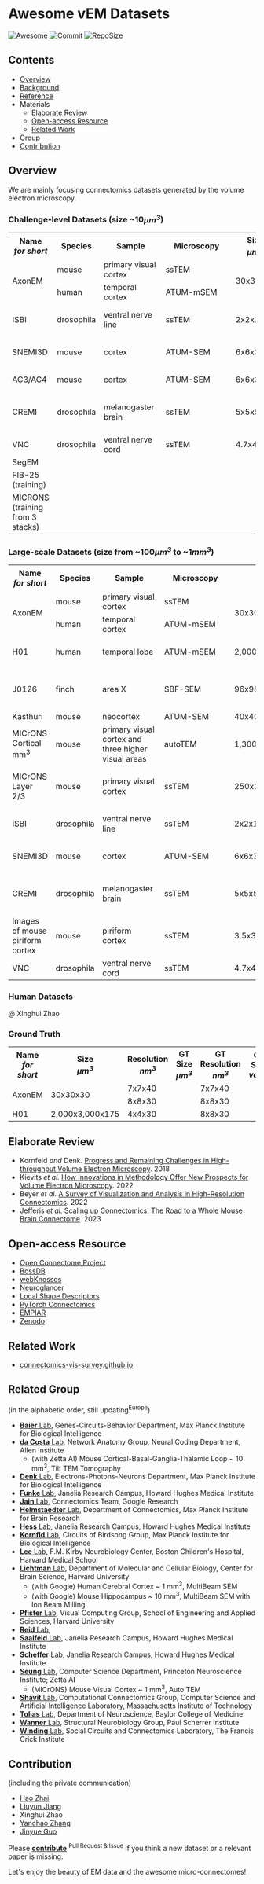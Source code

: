 # Awesome vEM Datasets

[![Awesome](https://awesome.re/badge.svg)](https://github.com/topics/awesome)
[![Commit](https://img.shields.io/github/last-commit/JackieZhai/awesome-em-datasets)](https://github.com/JackieZhai/awesome-em-datasets/commits)
[![RepoSize](https://img.shields.io/github/repo-size/JackieZhai/awesome-em-datasets)](https://github.com/JackieZhai/awesome-em-datasets/archive/refs/heads/master.zip)


## Contents

* [Overview](https://github.com/JackieZhai/awesome-em-datasets#overview)
* [Background](https://github.com/JackieZhai/awesome-em-datasets/blob/master/BACKGROUND.md)
* [Reference](https://github.com/JackieZhai/awesome-em-datasets/blob/master/REFERENCE.md)
* Materials
    * [Elaborate Review](https://github.com/JackieZhai/awesome-em-datasets#elaborate-review)
    * [Open-access Resource](https://github.com/JackieZhai/awesome-em-datasets#open-access-resource)
    * [Related Work](https://github.com/JackieZhai/awesome-em-datasets#related-work)
* [Group](https://github.com/JackieZhai/awesome-em-datasets#group)
* [Contribution](https://github.com/JackieZhai/awesome-em-datasets#contribution)


## Overview

We are mainly focusing connectomics datasets generated by the volume electron microscopy.

### Challenge-level Datasets (size ~10<i>μm<sup>3</sup></i>)

<table>
    <tr>
        <th>Name<br><i>for short</i></th>
        <th>Species</th>
        <th>&nbsp;&nbsp;&nbsp;&nbsp;&nbsp;&nbsp;Sample&nbsp;&nbsp;&nbsp;&nbsp;&nbsp;&nbsp;</th>
        <th>&nbsp;&nbsp;&nbsp;&nbsp;Microscopy&nbsp;&nbsp;&nbsp;&nbsp;</th>
        <th>Size<br><i>μm<sup>3</sup></i></th>
        <th>Resolution<br><i>nm<sup>3</sup></i></th>
        <th>&nbsp;&nbsp;&nbsp;&nbsp;&nbsp;&nbsp;&nbsp;&nbsp;Number&nbsp;&nbsp;&nbsp;&nbsp;&nbsp;&nbsp;&nbsp;&nbsp;</th>
        <th>Link</th>
        <th>&nbsp;&nbsp;&nbsp;&nbsp;&nbsp;&nbsp;&nbsp;&nbsp;&nbsp;&nbsp;&nbsp;Reference&nbsp;&nbsp;&nbsp;&nbsp;&nbsp;&nbsp;&nbsp;&nbsp;&nbsp;&nbsp;&nbsp;</th>
        <th>&nbsp;&nbsp;&nbsp;&nbsp;&nbsp;&nbsp;&nbsp;&nbsp;&nbsp;&nbsp;&nbsp;&nbsp;&nbsp;&nbsp;&nbsp;&nbsp;&nbsp;&nbsp;Note&nbsp;&nbsp;&nbsp;&nbsp;&nbsp;&nbsp;&nbsp;&nbsp;&nbsp;&nbsp;&nbsp;&nbsp;&nbsp;&nbsp;&nbsp;&nbsp;&nbsp;&nbsp;</th>
    </tr>
    <tr>
        <td rowspan="2">AxonEM</td>
        <td>mouse</td>
        <td>primary visual cortex</td>
        <td>ssTEM</td>
        <td rowspan="2">30x30x30</td>
        <td>7x7x40</td>
        <td rowspan="2">18,000 axons</td>
        <td rowspan="2"><a href="https://axonem.grand-challenge.org/">grand-challenge</a></td>
        <td rowspan="2">Wei <i>et al.</i>, <a href="https://github.com/JackieZhai/awesome-em-datasets#2021">2021</a></td>
        <td rowspan="2">subsets of MICrONS and H01</td>
    </tr>
    <tr>
        <td>human</td>
        <td>temporal cortex</td>
        <td>ATUM-mSEM</td>
        <td>8x8x30</td>
    </tr>
    <tr>
        <td>ISBI</td>
        <td>drosophila</td>
        <td>ventral nerve line</td>
        <td>ssTEM</td>
        <td>2x2x1.5</td>
        <td>4x4x50</td>
        <td></td>
        <td></td>
        <td></td>
        <td>Segmentation of neuronal structures in EM stacks</td>
    </tr>
    <tr>
        <td>SNEMI3D</td>
        <td>mouse</td>
        <td>cortex</td>
        <td>ATUM-SEM</td>
        <td>6x6x3</td>
        <td>6x6x30</td>
        <td></td>
        <td></td>
        <td></td>
        <td>SNEMI3D: 3D Segmentation of neurites in EM images</td>
    </tr>
    <tr>
        <td>AC3/AC4</td>
        <td>mouse</td>
        <td>cortex</td>
        <td>ATUM-SEM</td>
        <td>6x6x3</td>
        <td>6x6x30</td>
        <td></td>
        <td></td>
        <td></td>
        <td>different membrane labeling at myelin</td>
    </tr>
    <tr>
        <td>CREMI</td>
        <td>drosophila</td>
        <td>melanogaster brain</td>
        <td>ssTEM</td>
        <td>5x5x5</td>
        <td>4x4x40</td>
        <td></td>
        <td><a href="https://cremi.org/data/">
        CREMI</a></td>
        <td></td>
        <td>MICCAI Challenge on
        Circuit Reconstruction from Electron Microscopy Images</td>
    </tr>
    <tr>
        <td>VNC</td>
        <td>drosophila</td>
        <td>ventral nerve cord</td>
        <td>ssTEM</td>
        <td>4.7x4.7x1</td>
        <td>4.6x4.6x45</td>
        <td></td>
        <td><a href="https://github.com/unidesigner/groundtruth-drosophila-vnc">github</a></td>
        <td>Gerhard <i>et al.</i>, <a href="https://github.com/WillieBigHead/awesome-em-datasets#2013">2013</a></td>
        <td></td>
    </tr>
    <tr>
        <td>SegEM</td>
        <td></td>
        <td></td>
        <td></td>
        <td></td>
        <td></td>
        <td></td>
        <td></td>
        <td> <i>et al.</i>, <a href="https://github.com/WillieBigHead/awesome-em-datasets#2015">2015</a></td>
        <td></td>
    </tr>
    <tr>
        <td>FIB-25 (training)</td>
        <td></td>
        <td></td>
        <td></td>
        <td></td>
        <td></td>
        <td></td>
        <td>https://github.com/janelia-flyem/neuroproof_examples</td>
        <td> <i>et al.</i>, <a href="https://github.com/WillieBigHead/awesome-em-datasets#2013">2013</a></td>
        <td></td>
    </tr>
    <tr>
        <td>MICRONS (training from 3 stacks)</td>
        <td></td>
        <td></td>
        <td></td>
        <td></td>
        <td></td>
        <td></td>
        <td></td>
        <td> <i>et al.</i>, <a href="https://github.com/WillieBigHead/awesome-em-datasets#2013">2013</a></td>
        <td></td>
    </tr>
</table>

### Large-scale Datasets (size from ~100<i>μm<sup>3</sup></i> to ~1<i>mm<sup>3</sup></i>)

<table>
    <tr>
        <th>Name<br><i>for short</i></th>
        <th>Species</th>
        <th>&nbsp;&nbsp;&nbsp;&nbsp;&nbsp;&nbsp;Sample&nbsp;&nbsp;&nbsp;&nbsp;&nbsp;&nbsp;</th>
        <th>&nbsp;&nbsp;&nbsp;&nbsp;Microscopy&nbsp;&nbsp;&nbsp;&nbsp;</th>
        <th>Size<br><i>μm<sup>3</sup></i></th>
        <th>Resolution<br><i>nm<sup>3</sup></i></th>
        <th>&nbsp;&nbsp;&nbsp;&nbsp;&nbsp;&nbsp;&nbsp;&nbsp;Number&nbsp;&nbsp;&nbsp;&nbsp;&nbsp;&nbsp;&nbsp;&nbsp;</th>
        <th>Link</th>
        <th>&nbsp;&nbsp;&nbsp;&nbsp;&nbsp;&nbsp;&nbsp;&nbsp;&nbsp;&nbsp;&nbsp;Reference&nbsp;&nbsp;&nbsp;&nbsp;&nbsp;&nbsp;&nbsp;&nbsp;&nbsp;&nbsp;&nbsp;</th>
        <th>&nbsp;&nbsp;&nbsp;&nbsp;&nbsp;&nbsp;&nbsp;&nbsp;&nbsp;&nbsp;&nbsp;&nbsp;&nbsp;&nbsp;&nbsp;&nbsp;&nbsp;&nbsp;Note&nbsp;&nbsp;&nbsp;&nbsp;&nbsp;&nbsp;&nbsp;&nbsp;&nbsp;&nbsp;&nbsp;&nbsp;&nbsp;&nbsp;&nbsp;&nbsp;&nbsp;&nbsp;</th>
    </tr>
    <tr>
        <td rowspan="2">AxonEM</td>
        <td>mouse</td>
        <td>primary visual cortex</td>
        <td>ssTEM</td>
        <td rowspan="2">30x30x30</td>
        <td>7x7x40</td>
        <td rowspan="2">18,000 axons</td>
        <td rowspan="2"><a href="https://axonem.grand-challenge.org/">grand-challenge</a></td>
        <td rowspan="2">Wei <i>et al.</i>, <a href="https://github.com/JackieZhai/awesome-em-datasets#2021">2021</a></td>
        <td rowspan="2">subsets of MICrONS and H01</td>
    </tr>
    <tr>
        <td>human</td>
        <td>temporal cortex</td>
        <td>ATUM-mSEM</td>
        <td>8x8x30</td>
    </tr>
    <tr>
        <td>H01</td>
        <td>human</td>
        <td>temporal lobe</td>
        <td>ATUM-mSEM</td>
        <td>2,000x3,000x175</td>
        <td>4x4x30</td>
        <td>50,000 cells <br> 133,700,000 synapses</td>
        <td><a href="https://h01-release.storage.googleapis.com/landing.html">google</a></td>
        <td>Shapson-Coe <i>et al.</i>, <a href="https://github.com/JackieZhai/awesome-em-datasets#2021">2021</a></td>
        <td></td>
    </tr>
    <tr>
        <td>J0126</td>
        <td>finch</td>
        <td>area X</td>
        <td>SBF-SEM</td>
        <td>96x98x114</td>
        <td>9x9x20</td>
        <td>33 blocks<br>12+50 skels</td>
        <td><a href="https://storage.googleapis.com/j0126-nature-methods-data/GgwKmcKgrcoNxJccKuGIzRnQqfit9hnfK1ctZzNbnuU/rawdata_realigned">cloudvolume-raw</a><br><a href="https://storage.googleapis.com/j0126-nature-methods-data/GgwKmcKgrcoNxJccKuGIzRnQqfit9hnfK1ctZzNbnuU/ffn_segmentation">cloudvolume-seg</a>
        </td>
        <td>Januszewski <i>et al.</i>, <a href="https://github.com/JackieZhai/awesome-em-datasets#2018">2018</a></td>
        <td>testing for FFN</td>
    </tr>
    <tr>
        <td>Kasthuri</td>
        <td>mouse</td>
        <td>neocortex</td>
        <td>ATUM-SEM</td>
        <td>40x40x50</td>
        <td>3x3x30</td>
        <td>1,700 synapses</td>
        <td><a href="https://lichtman.rc.fas.harvard.edu/vast/">vast</a></td>
        <td>Kasthuri <i>et al.</i>, <a href="https://github.com/JackieZhai/awesome-em-datasets#2015">2015</a></td>
        <td>superset of SNEMI</td>
    </tr>
    <tr>
        <td>MICrONS Cortical mm<sup>3</sup></td>
        <td>mouse</td>
        <td>primary visual cortex and three higher visual areas</td>
        <td>autoTEM</td>
        <td>1,300x870x820</td>
        <td>4x4x40</td>
        <td>200,000 cells<br>524,000,000 synapses</td>
        <td><a href="https://www.microns-explorer.org/cortical-mm3">microns</a><br><a href="https://zenodo.org/record/5760218#.Yrq7y6hBxPY">zenodo</a><br><a href="https://bossdb.org/project/microns-minnie">bossdb</a></td>
        <td>MICrONS Consortium <i>et al.</i>, <a href="https://github.com/JackieZhai/awesome-em-datasets#2021">2021</a></td>
        <td></td>
    </tr>
    <tr>
        <td>MICrONS Layer 2/3</td>
        <td>mouse</td>
        <td>primary visual cortex</td>
        <td>ssTEM</td>
        <td>250x140x90</td>
        <td>3.58x3.58x40</td>
        <td>451 neurons (417 PyCs)<br>169 non-neuronal cells</td>
        <td><a href="https://www.microns-explorer.org/phase1">microns</a></td>
        <td>Turner <i>et al.</i>, <a href="https://github.com/JackieZhai/awesome-em-datasets#2022">2022</a></td>
        <td>pilot dataset of MICrONS Cortical mm<sup>3</sup></td>
    </tr>
    <tr>
        <td>ISBI</td>
        <td>drosophila</td>
        <td>ventral nerve line</td>
        <td>ssTEM</td>
        <td>2x2x1.5</td>
        <td>4x4x50</td>
        <td></td>
        <td></td>
        <td></td>
        <td>Segmentation of neuronal structures in EM stacks</td>
    </tr>
    <tr>
        <td>SNEMI3D</td>
        <td>mouse</td>
        <td>cortex</td>
        <td>ATUM-SEM</td>
        <td>6x6x3</td>
        <td>6x6x30</td>
        <td></td>
        <td></td>
        <td></td>
        <td>SNEMI3D: 3D Segmentation of neurites in EM images</td>
    </tr>
    <tr>
        <td>CREMI</td>
        <td>drosophila</td>
        <td>melanogaster brain</td>
        <td>ssTEM</td>
        <td>5x5x5</td>
        <td>4x4x40</td>
        <td></td>
        <td><a href="https://cremi.org/data/">
        CREMI</a></td>
        <td></td>
        <td>MICCAI Challenge on
        Circuit Reconstruction from Electron Microscopy Images</td>
    </tr>
    <tr>
        <td>Images of mouse piriform cortex</td>
        <td>mouse</td>
        <td>piriform cortex</td>
        <td>ssTEM</td>
        <td>3.5x3.5x6.8</td>
        <td>7x7x40</td>
        <td></td>
        <td></td>
        <td>Kisuk Lee <i>et al.</i>, <a href="https://github.com/WillieBigHead/awesome-em-datasets#2015">2015</a></td>
        <td></td>
    </tr>
    <tr>
        <td>VNC</td>
        <td>drosophila</td>
        <td>ventral nerve cord</td>
        <td>ssTEM</td>
        <td>4.7x4.7x1</td>
        <td>4.6x4.6x45</td>
        <td></td>
        <td><a href="https://github.com/unidesigner/groundtruth-drosophila-vnc">github</a></td>
        <td>Gerhard <i>et al.</i>, <a href="https://github.com/WillieBigHead/awesome-em-datasets#2013">2013</a></td>
        <td></td>
    </tr>
</table>

### Human Datasets

@ Xinghui Zhao


### Ground Truth


<table>
    <tr>
        <th>Name<br><i>for short</i></th>
        <th>Size<br><i>μm<sup>3</sup></i></th>
        <th>Resolution<br><i>nm<sup>3</sup></i></th>
        <th>GT Size<br><i>μm<sup>3</sup></i></th>
        <th>GT Resolution<br><i>nm<sup>3</sup></i></th>
        <th>GT Size<br><i>voxel</i></th>
        <th>Link</th>
        <th>&nbsp;&nbsp;&nbsp;&nbsp;&nbsp;&nbsp;&nbsp;&nbsp;&nbsp;&nbsp;&nbsp;&nbsp;&nbsp;&nbsp;&nbsp;&nbsp;&nbsp;&nbsp;Note&nbsp;&nbsp;&nbsp;&nbsp;&nbsp;&nbsp;&nbsp;&nbsp;&nbsp;&nbsp;&nbsp;&nbsp;&nbsp;&nbsp;&nbsp;&nbsp;&nbsp;&nbsp;</th>
    </tr>
    <tr>
        <td rowspan="2">AxonEM</td>
        <td rowspan="2">30x30x30</td>
        <td>7x7x40</td>
        <td rowspan="2"></td>
        <td>7x7x40</td>
        <td rowspan="2"></td>
        <td rowspan="2"><a href="https://axonem.grand-challenge.org/">grand-challenge</a></td>
        <td rowspan="2">subsets of MICrONS and H01</td>
    </tr>
    <tr>
        <td>8x8x30</td>
        <td>8x8x30</td>
    </tr>
    <tr>
        <td>H01</td>
        <td>2,000x3,000x175</td>
        <td>4x4x30</td>
        <td></td>
        <td>8x8x30</td>
        <td></td>
        <td><a href="https://h01-release.storage.googleapis.com/landing.html">google</a></td>
        <td></td>
    </tr>
</table>


## Elaborate Review

* Kornfeld <i>and</i> Denk. [Progress and Remaining Challenges in High-throughput Volume Electron Microscopy](https://doi.org/10.1016/j.conb.2018.04.030). 2018
* Kievits <i>et al.</i> [How Innovations in Methodology Offer New Prospects for Volume Electron Microscopy](https://doi.org/10.1111/jmi.13134). 2022
* Beyer <i>et al.</i> [A Survey of Visualization and Analysis in High-Resolution Connectomics](https://doi.org/10.1111/cgf.14574). 2022
* Jefferis <i>et al.</i> [Scaling up Connectomics: The Road to a Whole Mouse Brain Connectome](https://wellcome.org/reports/scaling-connectomics). 2023


## Open-access Resource

* [Open Connectome Project](https://neurodata.io/project/ocp/)
* [BossDB](https://bossdb.org/projects)
* [webKnossos](https://webknossos.org/publications)
* [Neuroglancer](https://github.com/google/neuroglancer)
* [Local Shape Descriptors](https://github.com/funkelab/lsd)
* [PyTorch Connectomics](https://connectomics.readthedocs.io/en/latest/tutorials/neuron.html)
* [EMPIAR](https://www.ebi.ac.uk/empiar/)
* [Zenodo](https://zenodo.org/)


## Related Work

* [connectomics-vis-survey.github.io](https://connectomics-vis-survey.github.io/)


## Related Group

(in the alphabetic order, still updating<sup>Europe</sup>)
* [**Baier** Lab](https://www.bi.mpg.de/baier), Genes-Circuits-Behavior Department, Max Planck Institute for Biological Intelligence
* [**da Costa** Lab](https://alleninstitute.org/person/nuno-macarico-da-costa/), Network Anatomy Group, Neural Coding Department, Allen Institute
    * (with Zetta AI) Mouse Cortical-Basal-Ganglia-Thalamic Loop ~ 10 mm<sup>3</sup>, Tilt TEM Tomography
* [**Denk** Lab](https://www.bi.mpg.de/denk]), Electrons-Photons-Neurons Department, Max Planck Institute for Biological Intelligence
* [**Funke** Lab](https://www.janelia.org/lab/funke-lab), Janelia Research Campus, Howard Hughes Medical Institute
* [**Jain** Lab](http://virenjain.org/), Connectomics Team, Google Research
* [**Helmstaedter** Lab](https://brain.mpg.de/helmstaedter), Department of Connectomics, Max Planck Institute for Brain Research
* [**Hess** Lab](https://www.janelia.org/lab/hess-lab), Janelia Research Campus, Howard Hughes Medical Institute
* [**Kornfld** Lab](https://www.bi.mpg.de/kornfeld), Circuits of Birdsong Group, Max Planck Institute for Biological Intelligence
* [**Lee** Lab](https://www.lee.hms.harvard.edu/), F.M. Kirby Neurobiology Center, Boston Children's Hospital, Harvard Medical School
* [**Lichtman** Lab](https://lichtmanlab.fas.harvard.edu/), Department of Molecular and Cellular Biology, Center for Brain Science, Harvard University
    * (with Google) Human Cerebral Cortex ~ 1 mm<sup>3</sup>, MultiBeam SEM
    * (with Google) Mouse Hippocampus ~ 10 mm<sup>3</sup>, MultiBeam SEM with Ion Beam Milling
* [**Pfister** Lab](https://vcg.seas.harvard.edu/), Visual Computing Group, School of Engineering and Applied Sciences, Harvard University
* [**Reid** Lab](https://alleninstitute.org/person/r-clay-reid/), 
* [**Saalfeld** Lab](https://www.janelia.org/lab/saalfeld-lab), Janelia Research Campus, Howard Hughes Medical Institute
* [**Scheffer** Lab](https://www.janelia.org/lab/scheffer-lab), Janelia Research Campus, Howard Hughes Medical Institute
* [**Seung** Lab](https://seunglab.org/), Computer Science Department, Princeton Neuroscience Institute; Zetta AI
    * (MICrONS) Mouse Visual Cortex ~ 1 mm<sup>3</sup>, Auto TEM
* [**Shavit** Lab](https://www.csail.mit.edu/person/nir-shavit), Computational Connectomics Group, Computer Science and Artificial Intelligence Laboratory, Massachusetts Institute of Technology
* [**Tolias** Lab](https://toliaslab.org/), Department of Neuroscience, Baylor College of Medicine
* [**Wanner** Lab](https://www.psi.ch/en/lnb/people/adrian-andreas-wanner), Structural Neurobiology Group, Paul Scherrer Institute
* [**Winding** Lab](https://www.crick.ac.uk/research/labs/michael-winding), Social Circuits and Connectomics Laboratory, The Francis Crick Institute

## Contribution

(including the private communication)
* [Hao Zhai](https://github.com/JackieZhai)
* [Liuyun Jiang](https://github.com/WillieBigHead)
* Xinghui Zhao
* [Yanchao Zhang](https://github.com/Cristand)
* [Jinyue Guo](https://github.com/fenglingbai)

Please [**contribute**](https://github.com/JackieZhai/awesome-em-datasets/pulls) <sup>Pull Request & Issue</sup> if you think a new dataset or a relevant paper is missing.

Let's enjoy the beauty of EM data and the awesome micro-connectomes!
